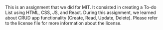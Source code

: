 This is an assignment that we did for MIT. It consisted in creating a To-do List using HTML, CSS, JS, and React. 
During this assignment, we learned about CRUD app functionality (Create, Read, Update, Delete). 
Please refer to the license file for more information about the license. 

